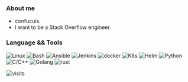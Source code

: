 <!--
### Hi there 👋
**confucuis/confucuis** is a ✨ _special_ ✨ repository because its `README.md` (this file) appears on your GitHub profile.

Here are some ideas to get you started:

- 🔭 I’m currently working on ...
- 🌱 I’m currently learning ...
- 👯 I’m looking to collaborate on ...
- 🤔 I’m looking for help with ...
- 💬 Ask me about ...
- 📫 How to reach me: ...
- 😄 Pronouns: ...
- ⚡ Fun fact: ...
-->
### About me
- confucuis.
- I want to be a Stack Overflow engineer.
### Language && Tools
![Linux](https://img.shields.io/badge/Linux-8A2BE2?logo=linux&logoColor=white)
![Bash](https://img.shields.io/badge/Bash-8A2BE2?logo=shell&logoColor=white)
![Ansible](https://img.shields.io/badge/Ansible-8A2BE2.svg?logo=ansible&logoColor=white)
![Jenkins](https://img.shields.io/badge/Jenkins-8A2BE2?logo=Jenkins&logoColor=white)
![docker](https://img.shields.io/badge/Docker-8A2BE2.svg?logo=docker&logoColor=white)
![K8s](https://img.shields.io/badge/Kubernetes-8A2BE2.svg?logo=kubernetes&logoColor=white)
![Helm](https://img.shields.io/badge/Helm-8A2BE2.svg?logo=helm&logoColor=white)
![Python](https://img.shields.io/badge/Python-8A2BE2.svg?logo=python&logoColor=white)
![C/C++](https://img.shields.io/badge/C/C++-8A2BE2.svg?logo=c&logoColor=white)
![Golang](https://img.shields.io/badge/Golang-8A2BE2.svg?logo=go&logoColor=white)
![rust](https://img.shields.io/badge/Rust-8A2BE2.svg?logo=rust&logoColor=white)

<!--
![Rust](https://img.shields.io/badge/Rust-14354C.svg?logo=rust&logoColor=white)

### Language && Tools
![Linux](https://img.shields.io/badge/Linux-14354C?logo=linux&logoColor=white)
![Bash](https://img.shields.io/badge/Bash-14354C?logo=shell&logoColor=white)
![Python](https://img.shields.io/badge/Python-14354C.svg?logo=python&logoColor=white)
![Golang](https://img.shields.io/badge/Golang-14354C.svg?logo=go&logoColor=white)
![Jenkins](https://img.shields.io/badge/Jenkins-14354C?logo=Jenkins&logoColor=white?style=plastic)
![Docker](https://img.shields.io/badge/Docker-14354C.svg?logo=docker&logoColor=white)
![K8s](https://img.shields.io/badge/Kubernetes-14354C.svg?logo=kubernetes&logoColor=white)
![Ansible](https://img.shields.io/badge/Ansible-14354C.svg?logo=ansible&logoColor=white)
![VSCode](https://img.shields.io/badge/VSCode-14354C?logo=visual-studio-code&logoColor=white)
-->
![visits](https://komarev.com/ghpvc/?username=confucuis&color=blue)
